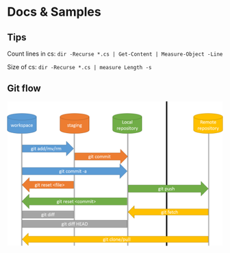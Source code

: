 # Docs & Samples

## Tips

Count lines in cs:
`dir -Recurse *.cs | Get-Content | Measure-Object -Line`

Size of cs:
`dir -Recurse *.cs | measure Length -s`

## Git flow

![Git flow](git-operations.png)
